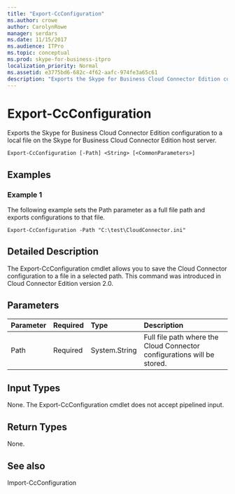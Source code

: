 ```yaml
---
title: "Export-CcConfiguration"
ms.author: crowe
author: CarolynRowe
manager: serdars
ms.date: 11/15/2017
ms.audience: ITPro
ms.topic: conceptual
ms.prod: skype-for-business-itpro
localization_priority: Normal
ms.assetid: e3775bd6-682c-4f62-aafc-974fe3a65c61
description: "Exports the Skype for Business Cloud Connector Edition configuration to a local file on the Skype for Business Cloud Connector Edition host server."
---
```


# Export-CcConfiguration
 
Exports the Skype for Business Cloud Connector Edition configuration to a local file on the Skype for Business Cloud Connector Edition host server.
  
```
Export-CcConfiguration [-Path] <String> [<CommonParameters>]
```

## Examples
<a name="Examples"> </a>

### Example 1

The following example sets the Path parameter as a full file path and exports configurations to that file.
  
```
Export-CcConfiguration -Path "C:\test\CloudConnector.ini" 
```

## Detailed Description
<a name="Examples"> </a>

The Export-CcConfiguration cmdlet allows you to save the Cloud Connector configuration to a file in a selected path. This command was introduced in Cloud Connector Edition version 2.0.
  
## Parameters
<a name="Examples"> </a>

|**Parameter**|**Required**|**Type**|**Description**|
|:-----|:-----|:-----|:-----|
|Path  <br/> |Required  <br/> |System.String  <br/> |Full file path where the Cloud Connector configurations will be stored.  <br/> |
   
## Input Types
<a name="Examples"> </a>

None. The Export-CcConfiguration cmdlet does not accept pipelined input.
  
## Return Types
<a name="Examples"> </a>

None.
  
## See also
<a name="Examples"> </a>

Import-CcConfiguration
  

